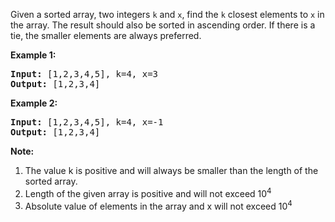 Given a sorted array, two integers `k` and `x`, find the `k` closest elements to `x` in the array. The result should also be sorted in ascending order. If there is a tie, the smaller elements are always preferred.

**Example 1:**
<pre>
<b>Input:</b> [1,2,3,4,5], k=4, x=3
<b>Output:</b> [1,2,3,4]
</pre>

**Example 2:**
<pre>
<b>Input:</b> [1,2,3,4,5], k=4, x=-1
<b>Output:</b> [1,2,3,4]
</pre>

**Note:**
 1. The value k is positive and will always be smaller than the length of the sorted array.
 2. Length of the given array is positive and will not exceed 10<sup>4</sup>
 3. Absolute value of elements in the array and x will not exceed 10<sup>4</sup>
